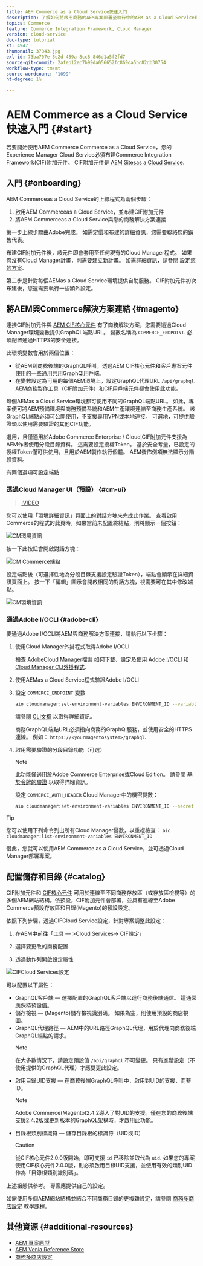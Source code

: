 ```yaml
---
title: AEM Commerce as a Cloud Service快速入門
description: 了解如何將啟用商務的AEM專案部署至執行中的AEM as a Cloud Service環境。 使用AdobeCloud Manager和CI/CD管道的功能，將Venia參考店面建置至執行中的環境。
topics: Commerce
feature: Commerce Integration Framework, Cloud Manager
version: cloud-service
doc-type: tutorial
kt: 4947
thumbnail: 37843.jpg
exl-id: 73ba707e-5e2d-459a-8cc8-846d1a5f2fd7
source-git-commit: 2afeb12ec7b99da056652fc869da5bc82db30754
workflow-type: tm+mt
source-wordcount: '1099'
ht-degree: 1%

---
```


# AEM Commerce as a Cloud Service快速入門 {#start}

若要開始使用AEM Commerce Commerce as a Cloud Service，您的Experience Manager Cloud Service必須布建Commerce Integration Framework(CIF)附加元件。 CIF附加元件是 [AEM Sitesas a Cloud Service](https://experienceleague.adobe.com/docs/experience-manager-cloud-service/sites/home.html).

## 入門 {#onboarding}

AEM Commerceas a Cloud Service的上線程式為兩個步驟：

1. 啟用AEM Commerceas a Cloud Service，並布建CIF附加元件
2. 將AEM Commerceas a Cloud Service與您的商務解決方案連接

第一步上線步驟由Adobe完成。 如需定價和布建的詳細資訊，您需要聯絡您的銷售代表。

布建CIF附加元件後，該元件即會套用至任何現有的Cloud Manager程式。 如果您沒有Cloud Manager計畫，則需要建立新計畫。 如需詳細資訊，請參閱 [設定您的方案](https://experienceleague.adobe.com/docs/experience-manager-cloud-manager/using/getting-started/setting-up-program.html).

第二步是針對每個AEMas a Cloud Service環境提供自助服務。 CIF附加元件初次布建後，您還需要執行一些額外設定。

## 將AEM與Commerce解決方案連結 {#magento}

連接CIF附加元件與 [AEM CIF核心元件](https://github.com/adobe/aem-core-cif-components) 有了商務解決方案，您需要透過Cloud Manager環境變數提供GraphQL端點URL。 變數名稱為 `COMMERCE_ENDPOINT`. 必須配置通過HTTPS的安全連接。

此環境變數會用於兩個位置：

- 從AEM到商務後端的GraphQL呼叫，透過AEM CIF核心元件和客戶專案元件使用的一些通用共用GraphQl用戶端。
- 在變數設定為可用的每個AEM環境上，設定GraphQL代理URL `/api/graphql`. AEM商務製作工具（CIF附加元件）和CIF用戶端元件都會使用此功能。

每個AEMas a Cloud Service環境都可使用不同的GraphQL端點URL。 如此，專案便可將AEM預備環境與商務預備系統和AEM生產環境連結至商務生產系統。 該GraphQL端點必須可公開使用，不支援專用VPN或本地連接。 可選地，可提供驗證頭以使用需要驗證的其他CIF功能。

選用，且僅適用於Adobe Commerce Enterprise / Cloud,CIF附加元件支援為AEM作者使用分段目錄資料。 這需要設定授權Token。 基於安全考量，已設定的授權Token僅可供使用，且用於AEM製作執行個體。 AEM發佈例項無法顯示分階段資料。

有兩個選項可設定端點：

### 透過Cloud Manager UI（預設） {#cm-ui}

>[!VIDEO](https://video.tv.adobe.com/v/37843?quality=12&learn=on)

您可以使用「環境詳細資訊」頁面上的對話方塊來完成此作業。 查看啟用Commerce的程式的此頁時，如果當前未配置終結點，則將顯示一個按鈕：

![CM環境資訊](/help/commerce-cloud/assets/commerce-cmui.png)

按一下此按鈕會開啟對話方塊：

![CM Commerce端點](/help/commerce-cloud/assets/commerce-cm-endpoint.png)

設定端點後（可選擇性地為分段目錄支援設定驗證Token），端點會顯示在詳細資訊頁面上。 按一下「編輯」圖示會開啟相同的對話方塊，視需要可在其中修改端點。

![CM環境資訊](/help/commerce-cloud/assets/commerce-cmui-done.png)

### 通過Adobe I/OCLI  {#adobe-cli}

要通過Adobe I/OCLI將AEM與商務解決方案連接，請執行以下步驟：

1. 使用Cloud Manager外掛程式取得Adobe I/OCLI

   檢查 [AdobeCloud Manager檔案](https://experienceleague.adobe.com/docs/experience-manager-cloud-manager/using/introduction-to-cloud-manager.html?lang=zh-Hant) 如何下載、設定及使用 [Adobe I/OCLI](https://github.com/adobe/aio-cli) 和 [Cloud Manager CLI外掛程式](https://github.com/adobe/aio-cli-plugin-cloudmanager).

2. 使用AEMas a Cloud Service程式驗證Adobe I/OCLI

3. 設定 `COMMERCE_ENDPOINT` 變數

   ```bash
   aio cloudmanager:set-environment-variables ENVIRONMENT_ID --variable COMMERCE_ENDPOINT "<Magento GraphQL endpoint URL>"
   ```

   請參閱 [CLI文檔](https://github.com/adobe/aio-cli-plugin-cloudmanager#aio-cloudmanagerset-environment-variables-environmentid) 以取得詳細資訊。

   商務GraphQL端點URL必須指向商務的GraphQl服務，並使用安全的HTTPS連線。 例如： `https://<yourmagentosystem>/graphql`.

4. 啟用需要驗證的分段目錄功能（可選）

   >[!NOTE]
   >
   >此功能僅適用於Adobe Commerce Enterprise或Cloud Edition。 請參閱 [基於令牌的驗證](https://devdocs.magento.com/guides/v2.4/get-started/authentication/gs-authentication-token.html#integration-tokens) 以取得詳細資訊。

   設定 `COMMERCE_AUTH_HEADER` Cloud Manager中的機密變數：

   ```bash
   aio cloudmanager:set-environment-variables ENVIRONMENT_ID --secret COMMERCE_AUTH_HEADER "Authorization: Bearer <Access Token>"
   ```

>[!TIP]
>
>您可以使用下列命令列出所有Cloud Manager變數，以重複檢查： `aio cloudmanager:list-environment-variables ENVIRONMENT_ID`

借此，您就可以使用AEM Commerce as a Cloud Service，並可透過Cloud Manager部署專案。

## 配置儲存和目錄 {#catalog}

CIF附加元件和 [CIF核心元件](https://github.com/adobe/aem-core-cif-components) 可用於連線至不同商務存放區（或存放區檢視等）的多個AEM網站結構。依預設，CIF附加元件會部署，並具有連線至Adobe Commerce預設存放區和目錄(Magento)的預設設定。

依照下列步驟，透過CIFCloud Service設定，針對專案調整此設定：

1. 在AEM中前往「工具 — >Cloud Services-> CIF設定」

2. 選擇要更改的商務配置

3. 透過動作列開啟設定屬性

![CIFCloud Services設定](/help/commerce-cloud/assets/cif-cloud-service-config.png)

可以配置以下屬性：

- GraphQL客戶端 — 選擇配置的GraphQL客戶端以進行商務後端通信。 這通常應保持預設值。
- 儲存檢視 — (Magento)儲存檢視識別碼。 如果為空，則使用預設的商店視圖。
- GraphQL代理路徑 — AEM中的URL路徑GraphQL代理，用於代理向商務後端GraphQL端點的請求。
   >[!NOTE]
   >
   > 在大多數情況下，請設定預設值 `/api/graphql` 不可變更。 只有進階設定（不使用提供的GraphQL代理）才應變更此設定。
- 啟用目錄UID支援 — 在商務後端GraphQL呼叫中，啟用對UID的支援，而非ID。
   >[!NOTE]
   >
   > Adobe Commerce(Magento)2.4.2導入了對UID的支援。僅在您的商務後端支援2.4.2版或更新版本的GraphQL架構時，才啟用此功能。
- 目錄根類別標識符 — 儲存目錄根的標識符（UID或ID）
   >[!CAUTION]
   >
   > 從CIF核心元件2.0.0版開始，即可支援 `id` 已移除並取代為 `uid`. 如果您的專案使用CIF核心元件2.0.0版，則必須啟用目錄UID支援，並使用有效的類別UID作為「目錄根類別識別碼」。

上述組態供參考。 專案應提供自己的設定。

如需使用多個AEM網站結構並結合不同商務目錄的更複雜設定，請參閱 [商務多商店設定](configuring/multi-store-setup.md) 教學課程。

## 其他資源 {#additional-resources}

- [AEM 專案原型](https://github.com/adobe/aem-project-archetype)
- [AEM Venia Reference Store](https://github.com/adobe/aem-cif-guides-venia)
- [商務多商店設定](configuring/multi-store-setup.md)
